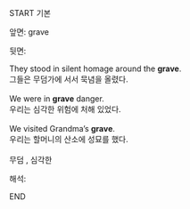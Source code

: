 START
기본

앞면:
grave


뒷면:
<div>They stood in silent homage around the <strong>grave</strong>. </div><div><div>그들은 무덤가에 서서 묵념을 올렸다.</div></div><div><br></div><div><div>We were in <strong>grave</strong> danger. </div><div><div>우리는 심각한 위험에 처해 있었다.</div></div></div><div><br></div><div><div>We visited Grandma’s <strong>grave</strong>. </div><div><div>우리는 할머니의 산소에 성묘를 했다.</div></div></div><div><br></div><div>무덤 , 심각한</div>


해석:
<!--ID: 1746614454003-->
END